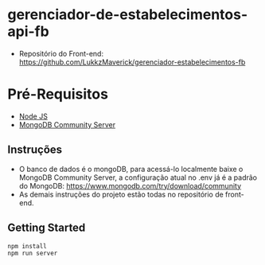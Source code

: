 # gerenciador-de-estabelecimentos-api-fb

- Repositório do Front-end: https://github.com/LukkzMaverick/gerenciador-estabelecimentos-fb

# Pré-Requisitos

 - [Node JS](https://nodejs.org/en/)
 - [MongoDB Community Server](https://www.mongodb.com/try/download/community)

## Instruções

- O banco de dados é o mongoDB, para acessá-lo localmente baixe o MongoDB Community Server, a configuração atual no .env já é a padrão do MongoDB: https://www.mongodb.com/try/download/community
- As demais instruções do projeto estão todas no repositório de front-end.
## Getting Started

    npm install   
    npm run server
